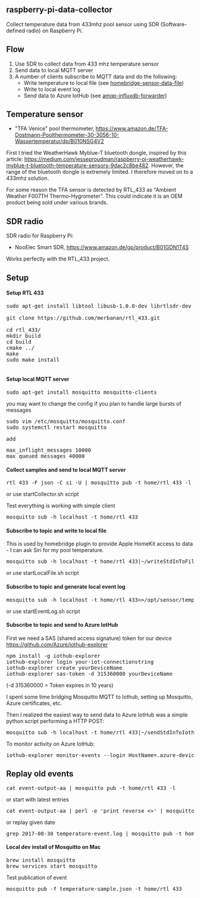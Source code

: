 ## raspberry-pi-data-collector ##
Collect temperature data from 433mhz pool sensor using SDR (Software-defined radio) on Raspberry Pi.

## Flow
1. Use SDR to collect data from 433 mhz temperature sensor
2. Send data to local MQTT server
3. A number of clients subscribe to MQTT data and do the following:
    - Write temperature to local file (see [homebridge-sensor-data-file]())
    - Write to local event log
    - Send data to Azure IotHub (see [amqp-influxdb-forwarder](https://github.com/eihag/amqp-influxdb-forwarder))
 


## Temperature sensor
 * "TFA Venice" pool thermometer, https://www.amazon.de/TFA-Dostmann-Poolthermometer-30-3056-10-Wassertemperatur/dp/B010NSG4V2

First I tried the WeatherHawk Myblue-T bluetooth dongle, inspired by this article:
https://medium.com/jesseproudman/raspberry-pi-weatherhawk-myblue-t-bluetooth-temperature-sensors-9dac2c8be482.
However, the range of the bluetooth dongle is extremely limited. I therefore moved on to a 433mhz solution.

For some reason the TFA sensor is detected by RTL_433 as "Ambient Weather F007TH Thermo-Hygrometer".
This could indicate it is an OEM product being sold under various brands.


## SDR radio
SDR radio for Raspberry Pi:
* NooElec Smart SDR, https://www.amazon.de/gp/product/B01GDN1T4S

Works perfectly with the RTL_433 project.

## Setup

#### Setup RTL 433
<pre>
sudo apt-get install libtool libusb-1.0.0-dev librtlsdr-dev rtl-sdr

git clone https://github.com/merbanan/rtl_433.git

cd rtl_433/
mkdir build
cd build
cmake ../
make
sudo make install

</pre>
#### Setup local MQTT server
<pre>
sudo apt-get install mosquitto mosquitto-clients
</pre>

you may want to change the config if you plan to handle large bursts of messages
<pre>
sudo vim /etc/mosquitto/mosquitto.conf
sudo systemctl restart mosquitto
</pre>
add
<pre>
max_inflight_messages 10000
max_queued_messages 40000
</pre>



#### Collect samples and send to local MQTT server
<pre>
rtl_433 -F json -C si -U | mosquitto_pub -t home/rtl_433 -l
</pre>
or use startCollector.sh script

Test everything is working with simple client
<pre>
mosquitto_sub -h localhost -t home/rtl_433
</pre>


#### Subscribe to topic and write to local file
This is used by homebridge plugin to provide Apple HomeKit access to data - I can ask Siri for my pool temperature.
<pre>
mosquitto_sub -h localhost -t home/rtl_433|~/writeStdInToFile.py -c poolSensor
</pre>
or use startLocalFile.sh script

#### Subscribe to topic and generate local event log
<pre>
mosquitto_sub -h localhost -t home/rtl_433>>/opt/sensor/temperature-event.log 2>>/opt/sensor/tempeature-client-error.log
</pre>
or use startEventLog.sh script

#### Subscribe to topic and send to Azure IotHub
First we need a SAS (shared access signature) token for our device
https://github.com/Azure/iothub-explorer
<pre>
npm install -g iothub-explorer
iothub-explorer login your-iot-connectionstring
iothub-explorer create yourDeviceName
iothub-explorer sas-token -d 315360000 yourDeviceName
</pre>
(-d 315360000 = Token expires in 10 years)

I spent some time bridging Mosquitto MQTT to Iothub, setting up Mosquitto, Azure certificates, etc. 

Then I realized the easiest way to send data to Azure IotHub was a simple python script performing a HTTP POST:
<pre>
mosquitto_sub -h localhost -t home/rtl_433|~/sendStdInToIothub.py -c poolSensor
</pre>


To monitor activity on Azure IotHub:
<pre>
iothub-explorer monitor-events --login HostName=<hostname>.azure-devices.net\;SharedAccessKeyName=iothubowner\;SharedAccessKey=<mysecretkey>
</pre>

## Replay old events

<pre>
cat event-output-aa | mosquitto_pub -t home/rtl_433 -l
</pre>

or start with latest entries

<pre>
cat event-output-aa | perl -e 'print reverse &lt;&gt;' | mosquitto_pub -t home/rtl_433 -l
</pre>

or replay given date
<pre>
grep 2017-08-30 temperature-event.log | mosquitto_pub -t home/rtl_433 -l
</pre>

#### Local dev install of Mosquitto on Mac
<pre>
brew install mosquitto
brew services start mosquitto
</pre>

Test publication of event
<pre>
mosquitto_pub -f temperature-sample.json -t home/rtl_433
</pre>

